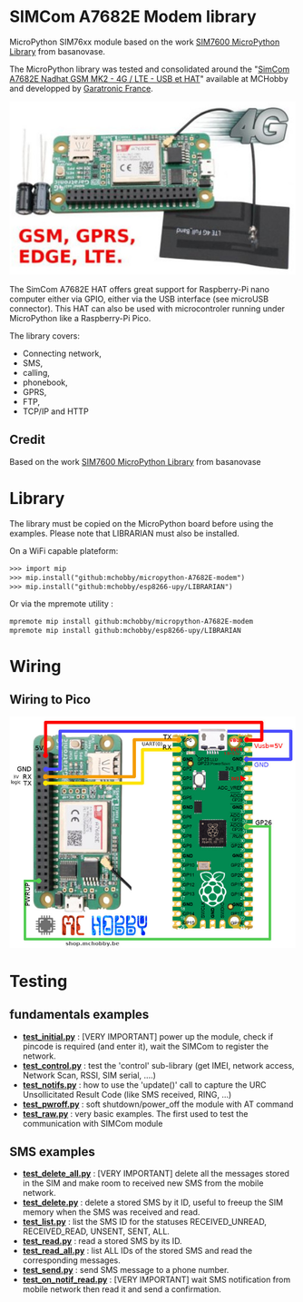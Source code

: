 # SIMCom A7682E Modem library

MicroPython SIM76xx module based on the work [SIM7600 MicroPython Library](https://github.com/basanovase/sim7600) from basanovase.

The MicroPython library was tested and consolidated around the "[SimCom A7682E Nadhat GSM MK2 - 4G / LTE - USB et HAT](https://shop.mchobby.be/fr/hats-et-phats/2515-nadhat-gsm-mk2-4g-lte-usb-et-hat-simcom-a7682e-3232100025158-garatronic.html)" available at MCHobby and developped by [Garatronic France](https://blog.garatronic.fr/index.php/fr/).

![SimCom A7682E based modem](docs/_static/A7682E-modem.jpg)

The SimCom A7682E HAT offers great support for Raspberry-Pi nano computer either via GPIO, either via the USB interface (see microUSB connector). This HAT can also be used with microcontroler running under MicroPython like a Raspberry-Pi Pico.

The library covers:

* Connecting network,
* SMS,
* calling, _<pending>_
* phonebook, _<pending>_
* GPRS, _<pending>_
* FTP, _<pending>_
* TCP/IP and HTTP _<pending>_

## Credit 

Based on the work [SIM7600 MicroPython Library](https://github.com/basanovase/sim7600) from basanovase	

# Library


The library must be copied on the MicroPython board before using the examples.
Please note that LIBRARIAN must also be installed.

On a WiFi capable plateform:

```
>>> import mip
>>> mip.install("github:mchobby/micropython-A7682E-modem")
>>> mip.install("github:mchobby/esp8266-upy/LIBRARIAN")

```

Or via the mpremote utility :

```
mpremote mip install github:mchobby/micropython-A7682E-modem
mpremote mip install github:mchobby/esp8266-upy/LIBRARIAN
```

# Wiring

## Wiring to Pico

![SimCom A7682E to Pico Wiring](docs/_static/pico-to-SimCom-A7682E.jpg)


# Testing

## fundamentals examples
* __[test_initial.py](examples/fundamentals/test_.initial.py)__ : [VERY IMPORTANT] power up the module, check if pincode is required (and enter it), wait the SIMCom to register the network.
* __[test_control.py](examples/fundamentals/test_control.py)__ : test the 'control' sub-library (get IMEI, network access, Network Scan, RSSI, SIM serial, ....)
* __[test_notifs.py](examples/fundamentals/test_notifs.py)__ : how to use the 'update()' call to capture the URC Unsollicitated Result Code (like SMS received, RING, ...)
* __[test_pwroff.py](examples/fundamentals/test_pwroff.py)__ : soft shutdown/power_off the module with AT command
* __[test_raw.py](examples/fundamentals/test_raw.py)__ : very basic examples. The first used to test the communication with SIMCom module

## SMS examples
* __[test_delete_all.py](examples/sms/test_delete_all.py)__ : [VERY IMPORTANT] delete all the messages stored in the SIM and make room to received new SMS from the mobile network.
* __[test_delete.py](examples/sms/test_delete.py)__ : delete a stored SMS by it ID, useful to freeup the SIM memory when the SMS was received and read.
* __[test_list.py](examples/sms/test_list.py)__ : list the SMS ID for the statuses RECEIVED_UNREAD, RECEIVED_READ, UNSENT, SENT, ALL.
* __[test_read.py](examples/sms/test_read.py)__ : read a stored SMS by its ID.
* __[test_read_all.py](examples/sms/test_read_all.py)__ : list ALL IDs of the stored SMS and read the corresponding messages.
* __[test_send.py](examples/sms/test_send.py)__ : send SMS message to a phone number.
* __[test_on_notif_read.py](examples/sms/test_on_notif_read.py)__ : [VERY IMPORTANT] wait SMS notification from mobile network then read it and send a confirmation.
